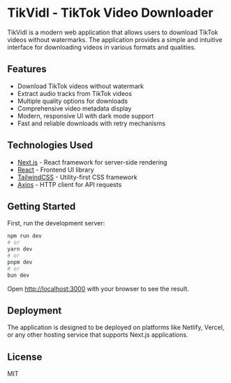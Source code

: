 # TikVidl - TikTok Video Downloader

TikVidl is a modern web application that allows users to download TikTok videos without watermarks. The application provides a simple and intuitive interface for downloading videos in various formats and qualities.

## Features

- Download TikTok videos without watermark
- Extract audio tracks from TikTok videos
- Multiple quality options for downloads
- Comprehensive video metadata display
- Modern, responsive UI with dark mode support
- Fast and reliable downloads with retry mechanisms

## Technologies Used

- [Next.js](https://nextjs.org/) - React framework for server-side rendering
- [React](https://reactjs.org/) - Frontend UI library
- [TailwindCSS](https://tailwindcss.com/) - Utility-first CSS framework
- [Axios](https://axios-http.com/) - HTTP client for API requests

## Getting Started

First, run the development server:

```bash
npm run dev
# or
yarn dev
# or
pnpm dev
# or
bun dev
```

Open [http://localhost:3000](http://localhost:3000) with your browser to see the result.

## Deployment

The application is designed to be deployed on platforms like Netlify, Vercel, or any other hosting service that supports Next.js applications.

## License

MIT
